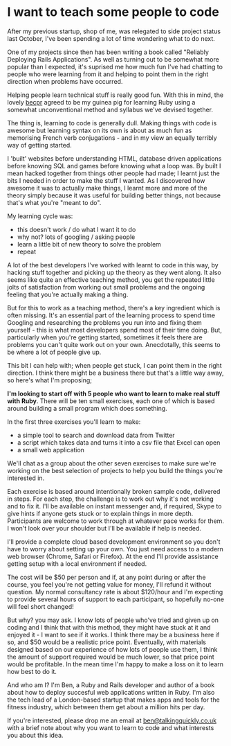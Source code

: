 # I want to teach some people to code

After my previous startup, shop of me, was relegated to side project status last October, I've been spending a lot of time wondering what to do next.

 One of my projects since then has been writing a book called "Reliably Deploying Rails Applications". As well as turning out to be somewhat more popular than I expected, it's suprised me how much fun I've had chatting to people who were learning from it and helping to point them in the right direction when problems have occurred.

 Helping people learn technical stuff is really good fun. With this in
mind, the lovely <a href="http://twitter.com/becpr">becpr<a/> agreed to be my guinea pig for learning Ruby using a somewhat unconventional method and syllabus we've devised together.

 The thing is, learning to code is generally dull. Making things with code is awesome but learning syntax on its own is about as much fun as memorising French verb conjugations - and in my view an equally terribly way of getting started.

 I 'built' websites before understanding HTML, database driven applications before knowing SQL and games before knowing what a loop was. By built I mean hacked together from things other people had made; I learnt just the bits I needed in order to make the stuff I wanted. As I discovered how awesome it was to actually make things, I learnt more and more of the theory simply because it was useful for building better things, not because that's what you're "meant to do". 

 My learning cycle was:
 
 * this doesn't work / do what I want it to do
 * why not? lots of googling / asking people
 * learn a little bit of new theory to solve the problem
 * repeat

A lot of the best developers I've worked with learnt to code in this way, by hacking stuff together and picking up the theory as they went along. It also seems like quite an effective teaching method, you get the repeated little jolts of satisfaction from working out small problems and the ongoing feeling that you're actually making a thing.

But for this to work as a teaching method, there's a key ingredient which is often missing. It's an essential part of the learning process to spend time Googling and researching the problems you run into and fixing them yourself - this is what most developers spend most of their time doing. But, particularly when you're getting started, sometimes it feels there are problems you can't quite work out on your own. Anecdotally, this seems to be where a lot of people give up.

This bit I can help with; when people get stuck, I can point them in the right direction. I think there might be a business there but that's a little way away, so here's what I'm proposing;

**I'm looking to start off with 5 people who want to learn to make real stuff with Ruby**. There will be ten small exercises, each one of which is based around building a small program which does something. 

In the first three exercises you'll learn to make:

* a simple tool to search and download data from Twitter
* a script which takes data and turns it into a csv file that Excel can open
* a small web application

We'll chat as a group about the other seven exercises to make sure we're working on the best selection of projects to help you build the things you're interested in.

Each exercise is based around intentionally broken sample code, delivered in steps. For each step, the challenge is to work out why it's not working and to fix it. I'll be available on instant messenger and, if required, Skype to give hints if anyone gets stuck or to explain things in more depth. Participants are welcome to work through at whatever pace works for them. I won't look over your shoulder but I'll be available if help is needed.

I'll provide a complete cloud based development environment so you don't have to worry about setting up your own. You just need access to a modern web browser (Chrome, Safari or Firefox). At the end I'll provide assistance getting setup with a local environment if needed.

The cost will be $50 per person and if, at any point during or after the course, you feel you're not getting value for money, I'll refund it without question. My normal consultancy rate is about $120/hour and I'm expecting to provide several hours of support to each participant, so hopefully no-one will feel short changed!

But why? you may ask. I know lots of people who've tried and given up on coding and I think that with this method, they might have stuck at it and enjoyed it - I want to see if it works. I think there may be a business here if so, and $50 would be a realistic price point. Eventually, with materials designed based on our experience of how lots of people use them, I think the amount of support required would be much lower, so that price point would be profitable. In the mean time I'm happy to make a loss on it to learn how best to do it.

And who am I? I'm Ben, a Ruby and Rails developer and author of a book about how to deploy succesful web applications written in Ruby. I'm also the tech lead of a London-based startup that makes apps and tools for the fitness industry, which between them get about a million hits per day.

If you're interested, please drop me an email at <a href="mailto:ben@talkingquickly.co.uk">ben@talkingquickly.co.uk</a> with a brief note about why you want to learn to code and what interests you about this idea.
